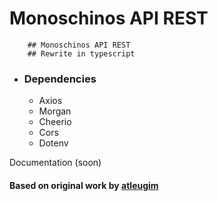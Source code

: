 # Monoschinos API REST


```
    ## Monoschinos API REST
    ## Rewrite in typescript
```

* ### Dependencies
    * Axios
    * Morgan
    * Cheerio
    * Cors
    * Dotenv 

Documentation (soon)

#### Based on original work by [atleugim](https://github.com/atleugim/monoschinos-api)